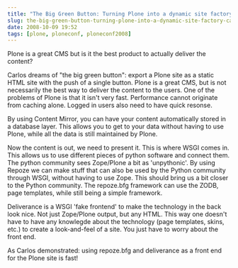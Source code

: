 ```yaml
---
title: "The Big Green Button: Turning Plone into a dynamic site factory (Carlos de la Guardia)"
slug: the-big-green-button-turning-plone-into-a-dynamic-site-factory-carlos-de-la-guardia
date: 2008-10-09 19:52
tags: [plone, ploneconf, ploneconf2008]
---
```


Plone is a great CMS but is it the best product to actually deliver
the content?

Carlos dreams of "the big green button": export a Plone site as a
static HTML site with the push of a single button. Plone is a great
CMS, but is not necessarily the best way to deliver the content to the
users. One of the problems of Plone is that it isn't very
fast. Performance cannot originate from caching alone. Logged in users
also need to have quick resonse.

By using Content Mirror, you can have your content automatically
stored in a database layer. This allows you to get to your data
without having to use Plone, while all the data is still maintained by
Plone.

Now the content is out, we need to present it. This is where WSGI
comes in. This allows us to use different pieces of python software
and connect them. The python community sees Zope/Plone a bit as
'unpythonic'. By using Repoze we can make stuff that can also be used
by the Python community through WSGI, without having to use Zope. This
should bring us a bit closer to the Python community. The repoze.bfg
framework can use the ZODB, page templates, while still being a simple
framework.

Deliverance is a WSGI 'fake frontend' to make the technology in the
back look nice. Not just Zope/Plone output, but any HTML. This way one
doesn't have to have any knowlegde about the technology (page
templates, skins, etc.) to create a look-and-feel of a site. You just
have to worry about the front end.

As Carlos demonstrated: using repoze.bfg and deliverance as a front
end for the Plone site is fast!

